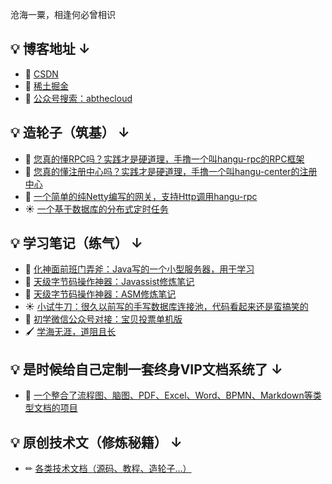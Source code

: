 沧海一粟，相逢何必曾相识

<h2>💡 博客地址 ↓</h2>

<ul>
    
<li>📃 <a href="https://blog.csdn.net/qq_27785239?type=blog">CSDN</a></li>
    
<li>📃 <a href="https://juejin.cn/user/2173083940028583/columns">稀土掘金</a></li>

<li>📃 <a href="#">公众号搜索：abthecloud</a></li>

</ul>

<h2>💡 造轮子（筑基） ↓</h2>

<ul>

<li>🔨 <a href="https://github.com/yomea/hangu-rpc">您真的懂RPC吗？实践才是硬道理，手撸一个叫hangu-rpc的RPC框架</a></li>
    
<li>🍉 <a href="https://github.com/yomea/hangu-register">您真的懂注册中心吗？实践才是硬道理，手撸一个叫hangu-center的注册中心</a></li>
    
<li>🌙 <a href="https://github.com/yomea/hangu-gateway">一个简单的纯Netty编写的网关，支持Http调用hangu-rpc</a></li>
    
<li>☀ <a href="https://github.com/yomea/timer-task-scheduler">一个基于数据库的分布式定时任务</a></li>
  
</ul>

<h2 id="studyNote">💡 学习笔记（练气） ↓</h2>

<ul>

<li>🔨 <a href="https://github.com/yomea/httpServer">化神面前班门弄斧：Java写的一个小型服务器，用于学习</a></li>

<li>🍉 <a href="https://github.com/yomea/javassist">天级字节码操作神器：Javassist修炼笔记</a></li>

<li>🌙 <a href="https://github.com/yomea/ASM">天级字节码操作神器：ASM修炼笔记</a></li>

<li>☀ <a href="https://github.com/yomea/DataSource">小试牛刀：很久以前写的手写数据库连接池，代码看起来还是蛮搞笑的</a></li>

<li>🌲 <a href="https://github.com/yomea/weixinbabyvote">初学微信公众号对接：宝贝投票单机版</a></li>

<li>🖌️ <a href="#studyNote">学海无涯，道阻且长</a></li>

</ul>

<h2>💡 是时候给自己定制一套终身VIP文档系统了 ↓</h2>

<ul>
    
<li>🍉 <a href="https://github.com/yomea/lx-doc">一个整合了流程图、脑图、PDF、Excel、Word、BPMN、Markdown等类型文档的项目</a></li>

</ul>
 
<h2>💡 原创技术文（修炼秘籍） ↓</h2>

<ul>

<li>✏ <a href="https://github.com/yomea/technical-documentation">各类技术文档（源码、教程、造轮子...）</a></li>

</ul>
